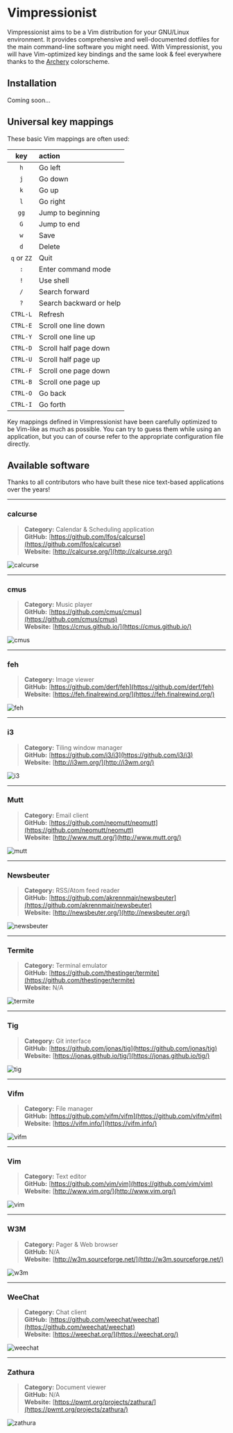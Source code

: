 # Vimpressionist

Vimpressionist aims to be a Vim distribution for your GNU/Linux environment. It provides comprehensive and well-documented dotfiles for the main command-line software you might need. With Vimpressionist, you will have Vim-optimized key bindings and the same look & feel everywhere thanks to the [Archery](https://github.com/Badacadabra/vim-archery) colorscheme.

## Installation

Coming soon...

## Universal key mappings

These basic Vim mappings are often used:

| key         | action                    |
|:-----------:|:--------------------------|
| `h`         | Go left                   |
| `j`         | Go down                   |
| `k`         | Go up                     |
| `l`         | Go right                  |
| `gg`        | Jump to beginning         |
| `G`         | Jump to end               |
| `w`         | Save                      |
| `d`         | Delete                    |
| `q` or `ZZ` | Quit                      |
| `:`         | Enter command mode        |
| `!`         | Use shell                 |
| `/`         | Search forward            |
| `?`         | Search backward or help   |
| `CTRL-L`    | Refresh                   |
| `CTRL-E`    | Scroll one line down      |
| `CTRL-Y`    | Scroll one line up        |
| `CTRL-D`    | Scroll half page down     |
| `CTRL-U`    | Scroll half page up       |
| `CTRL-F`    | Scroll one page down      |
| `CTRL-B`    | Scroll one page up        |
| `CTRL-O`    | Go back                   |
| `CTRL-I`    | Go forth                  |

Key mappings defined in Vimpressionist have been carefully optimized to be Vim-like as much as possible. You can try to guess them while using an application, but you can of course refer to the appropriate configuration file directly.

## Available software

Thanks to all contributors who have built these nice text-based applications over the years!

---

### calcurse

> **Category:** Calendar & Scheduling application<br>
> **GitHub:**   [https://github.com/lfos/calcurse](https://github.com/lfos/calcurse)<br>
> **Website:**  [http://calcurse.org/](http://calcurse.org/)

![calcurse](_screenshots/calcurse.png)

---

### cmus

> **Category:** Music player<br>
> **GitHub:**   [https://github.com/cmus/cmus](https://github.com/cmus/cmus)<br>
> **Website:**  [https://cmus.github.io/](https://cmus.github.io/)

![cmus](_screenshots/cmus.png)

---

### feh

> **Category:** Image viewer<br>
> **GitHub:**   [https://github.com/derf/feh](https://github.com/derf/feh)<br>
> **Website:**  [https://feh.finalrewind.org/](https://feh.finalrewind.org/)

![feh](_screenshots/feh.png)

---

### i3

> **Category:** Tiling window manager<br>
> **GitHub:**   [https://github.com/i3/i3](https://github.com/i3/i3)<br>
> **Website:**  [http://i3wm.org/](http://i3wm.org/)

![i3](_screenshots/i3.png)

---

### Mutt

> **Category:** Email client<br>
> **GitHub:** [https://github.com/neomutt/neomutt](https://github.com/neomutt/neomutt)<br>
> **Website:** [http://www.mutt.org/](http://www.mutt.org/)

![mutt](_screenshots/mutt.png)

---

### Newsbeuter

> **Category:** RSS/Atom feed reader<br>
> **GitHub:**   [https://github.com/akrennmair/newsbeuter](https://github.com/akrennmair/newsbeuter)<br>
> **Website:**  [http://newsbeuter.org/](http://newsbeuter.org/)

![newsbeuter](_screenshots/newsbeuter.png)

---

### Termite

> **Category:** Terminal emulator<br>
> **GitHub:**   [https://github.com/thestinger/termite](https://github.com/thestinger/termite)<br>
> **Website:**  N/A

![termite](_screenshots/termite.png)

---

### Tig

> **Category:** Git interface<br>
> **GitHub:**   [https://github.com/jonas/tig](https://github.com/jonas/tig)<br>
> **Website:**  [https://jonas.github.io/tig/](https://jonas.github.io/tig/)

![tig](_screenshots/tig.png)

---

### Vifm

> **Category:** File manager<br>
> **GitHub:**   [https://github.com/vifm/vifm](https://github.com/vifm/vifm)<br>
> **Website:**  [https://vifm.info/](https://vifm.info/)

![vifm](_screenshots/vifm.png)

---

### Vim

> **Category:** Text editor<br>
> **GitHub:**   [https://github.com/vim/vim](https://github.com/vim/vim)<br>
> **Website:**  [http://www.vim.org/](http://www.vim.org/)

![vim](_screenshots/vim.png)

---

### W3M

> **Category:** Pager & Web browser<br>
> **GitHub:**   N/A<br>
> **Website:**  [http://w3m.sourceforge.net/](http://w3m.sourceforge.net/)

![w3m](_screenshots/w3m.png)

---

### WeeChat

> **Category:** Chat client<br>
> **GitHub:**   [https://github.com/weechat/weechat](https://github.com/weechat/weechat)<br>
> **Website:**  [https://weechat.org/](https://weechat.org/)

![weechat](_screenshots/weechat.png)

---

### Zathura

> **Category:** Document viewer<br>
> **GitHub:**   N/A<br>
> **Website:**  [https://pwmt.org/projects/zathura/](https://pwmt.org/projects/zathura/)

![zathura](_screenshots/zathura.png)
